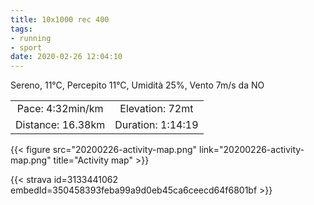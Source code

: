 ```yaml
---
title: 10x1000 rec 400
tags:
- running
- sport
date: 2020-02-26 12:04:10
---
```

Sereno, 11°C, Percepito 11°C, Umidità 25%, Vento 7m/s da NO

| | |
| :-: | :-: |
| Pace: 4:32min/km | Elevation: 72mt |
| Distance: 16.38km | Duration: 1:14:19 |



{{< figure src="20200226-activity-map.png" link="20200226-activity-map.png" title="Activity map" >}}


{{< strava id=3133441062 embedId=350458393feba99a9d0eb45ca6ceecd64f6801bf >}}
